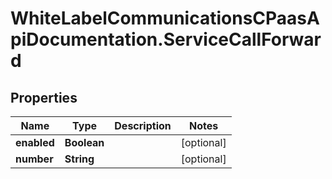 # WhiteLabelCommunicationsCPaasApiDocumentation.ServiceCallForward

## Properties

Name | Type | Description | Notes
------------ | ------------- | ------------- | -------------
**enabled** | **Boolean** |  | [optional] 
**number** | **String** |  | [optional] 


